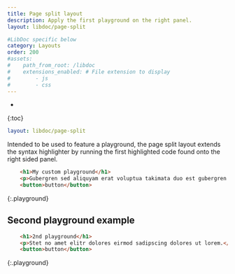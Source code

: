 ```yaml
---
title: Page split layout
description: Apply the first playground on the right panel.
layout: libdoc/page-split

#LibDoc specific below
category: Layouts
order: 200
#assets:
#    path_from_root: /libdoc
#    extensions_enabled: # File extension to display
#        - js
#        - css
---
```

* 
{:toc}

```yaml
layout: libdoc/page-split
```

Intended to be used to feature a playground, the page split layout extends the syntax highlighter by running the first highlighted code found onto the right sided panel.

```html
    <h1>My custom playground</h1>
    <p>Gubergren sed aliquyam erat voluptua takimata duo est gubergren dolores.</p>
    <button>button</button>
```
{:.playground}

## Second playground example

```html
    <h1>2nd playground</h1>
    <p>Stet no amet elitr dolores eirmod sadipscing dolores ut lorem.</p>
    <button>button</button>
```
{:.playground}
